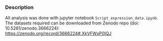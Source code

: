 ### Description
All analysis was done with jupyter notebook `Script_expression_data.ipynb`.  The datasets required can be downloaded from Zenodo repo (doi: 10.5281/zenodo.3666224): https://zenodo.org/record/3666224#.XkVFWxP0lQJ
